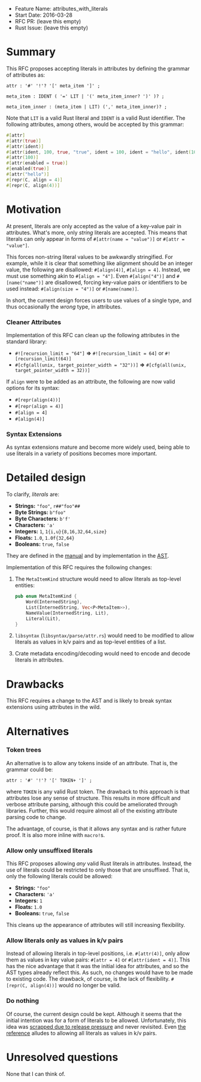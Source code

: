 - Feature Name: attributes_with_literals
- Start Date: 2016-03-28
- RFC PR: (leave this empty)
- Rust Issue: (leave this empty)

# Summary
[summary]: #summary

This RFC proposes accepting literals in attributes by defining the grammar of attributes as:

```ebnf
attr : '#' '!'? '[' meta_item ']' ;

meta_item : IDENT ( '=' LIT | '(' meta_item_inner? ')' )? ;

meta_item_inner : (meta_item | LIT) (',' meta_item_inner)? ;
```

Note that `LIT` is a valid Rust literal and `IDENT` is a valid Rust identifier. The following
attributes, among others, would be accepted by this grammar:

```rust
#[attr]
#[attr(true)]
#[attr(ident)]
#[attr(ident, 100, true, "true", ident = 100, ident = "hello", ident(100))]
#[attr(100)]
#[attr(enabled = true)]
#[enabled(true)]
#[attr("hello")]
#[repr(C, align = 4)]
#[repr(C, align(4))]
```

# Motivation
[motivation]: #motivation

At present, literals are only accepted as the value of a key-value pair in attributes. What's more,
only _string_ literals are accepted. This means that literals can only appear in forms of
`#[attr(name = "value")]` or `#[attr = "value"]`.

This forces non-string literal values to be awkwardly stringified. For example, while it is clear
that something like alignment should be an integer value, the following are disallowed:
`#[align(4)]`, `#[align = 4]`. Instead, we must use something akin to `#[align = "4"]`. Even
`#[align("4")]` and `#[name("name")]` are disallowed, forcing key-value pairs or identifiers to be
used instead: `#[align(size = "4")]` or `#[name(name)]`.

In short, the current design forces users to use values of a single type, and thus occasionally the
_wrong_ type, in attributes.

### Cleaner Attributes

Implementation of this RFC can clean up the following attributes in the standard library:

* `#![recursion_limit = "64"]` **=>** `#![recursion_limit = 64]` or `#![recursion_limit(64)]`
* `#[cfg(all(unix, target_pointer_width = "32"))]` **=>** `#[cfg(all(unix, target_pointer_width = 32))]`

If `align` were to be added as an attribute, the following are now valid options for its syntax:

* `#[repr(align(4))]`
* `#[repr(align = 4)]`
* `#[align = 4]`
* `#[align(4)]`

### Syntax Extensions

As syntax extensions mature and become more widely used, being able to use literals in a variety of
positions becomes more important.

# Detailed design
[design]: #detailed-design

To clarify, _literals_ are:

  * **Strings:** `"foo"`, `r##"foo"##`
  * **Byte Strings:** `b"foo"`
  * **Byte Characters:** `b'f'`
  * **Characters:** `'a'`
  * **Integers:** `1`, `1{i,u}{8,16,32,64,size}`
  * **Floats:** `1.0`, `1.0f{32,64}`
  * **Booleans:** `true`, `false`

They are defined in the [manual] and by implementation in the [AST].

  [manual]: https://doc.rust-lang.org/reference.html#literals
  [AST]: http://manishearth.github.io/rust-internals-docs/syntax/ast/enum.LitKind.html

Implementation of this RFC requires the following changes:

1.  The `MetaItemKind` structure would need to allow literals as top-level entities:

     ```rust
     pub enum MetaItemKind {
         Word(InternedString),
         List(InternedString, Vec<P<MetaItem>>),
         NameValue(InternedString, Lit),
         Literal(Lit),
     }
     ```

2.  `libsyntax` (`libsyntax/parse/attr.rs`) would need to be modified to allow literals as values in
    k/v pairs and as top-level entities of a list.

3.  Crate metadata encoding/decoding would need to encode and decode literals in attributes.

# Drawbacks
[drawbacks]: #drawbacks

This RFC requires a change to the AST and is likely to break syntax extensions using attributes in
the wild.

# Alternatives
[alternatives]: #alternatives

### Token trees

An alternative is to allow any tokens inside of an attribute. That is, the grammar could be:

```ebnf
attr : '#' '!'? '[' TOKEN+ ']' ;
```

where `TOKEN` is any valid Rust token. The drawback to this approach is that attributes lose any
sense of structure. This results in more difficult and verbose attribute parsing, although this
could be ameliorated through libraries. Further, this would require almost all of the existing
attribute parsing code to change.

The advantage, of course, is that it allows any syntax and is rather future proof. It is also more
inline with `macro!`s.

### Allow only unsuffixed literals

This RFC proposes allowing _any_ valid Rust literals in attributes. Instead, the use of literals
could be restricted to only those that are unsuffixed. That is, only the following literals could be
allowed:

  * **Strings:** `"foo"`
  * **Characters:** `'a'`
  * **Integers:** `1`
  * **Floats:** `1.0`
  * **Booleans:** `true`, `false`

This cleans up the appearance of attributes will still increasing flexibility.

### Allow literals only as values in k/v pairs

Instead of allowing literals in top-level positions, i.e. `#[attr(4)]`, only allow them as values in
key value pairs: `#[attr = 4]` or `#[attr(ident = 4)]`. This has the nice advantage that it was the
initial idea for attributes, and so the AST types already reflect this. As such, no changes would
have to be made to existing code. The drawback, of course, is the lack of flexibility. `#[repr(C,
align(4))]` would no longer be valid.

### Do nothing

Of course, the current design could be kept. Although it seems that the initial intention was for a
form of literals to be allowed. Unfortunately, this idea was [scrapped due to release pressure] and
never revisited. Even [the reference] alludes to allowing all literals as values in k/v pairs.

  [scrapped due to release pressure]: https://github.com/rust-lang/rust/issues/623
  [the reference]: https://doc.rust-lang.org/reference.html#attributes

# Unresolved questions
[unresolved]: #unresolved-questions

None that I can think of.
